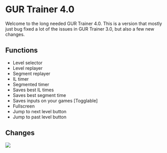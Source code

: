# GUR Trainer 4.0

Welcome to the long needed GUR Trainer 4.0. This is a version that mostly just bug fixed a lot of the issues in GUR Trainer 3.0, but also a few new changes.

## Functions
* Level selector
* Level replayer
* Segment replayer
* IL timer
* Segmented timer
* Saves best IL times
* Saves best segment time
* Saves inputs on your games [Togglable]
* Fullscreen
* Jump to next level button
* Jump to past level button


## Changes


<a download="custom-filename.jpg" href="GURTrainer-4/%40Resources/Pink.png" title="ImageName">
    <img src="GURTrainer-4/%40Resources/Pink.png">
</a>
